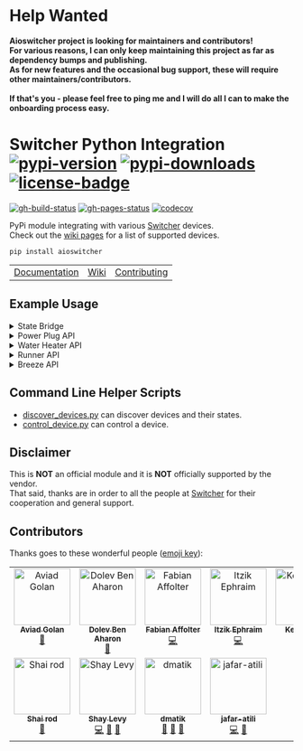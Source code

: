 # Help Wanted

<p align="left">
<strong>
Aioswitcher project is looking for maintainers and contributors!<br/>
For various reasons, I can only keep maintaining this project as far as dependency bumps and publishing.<br/>
As for new features and the occasional bug support, these will require other maintainers/contributors.<br/>
<br/>
If that's you - please feel free to ping me and I will do all I can to make the onboarding process easy.
</strong>
</p>

# Switcher Python Integration</br>[![pypi-version]][11] [![pypi-downloads]][11] [![license-badge]][4]

[![gh-build-status]][7] [![gh-pages-status]][8] [![codecov]][3]

PyPi module integrating with various [Switcher][12] devices.</br>
Check out the [wiki pages][0] for a list of supported devices.

```shell
pip install aioswitcher
```

<table>
  <td><a href="https://aioswitcher.tomfi.info/">Documentation</a></td>
  <td><a href="https://github.com/TomerFi/aioswitcher/wiki">Wiki</a></td>
  <td><a href="https://github.com/TomerFi/aioswitcher/blob/dev/CONTRIBUTING.md">Contributing</a></td>
</table>

## Example Usage

<details>
  <summary>State Bridge</summary>

```python
async def print_devices(delay):
    def on_device_found_callback(device):
        # a switcher device will broadcast a state message approximately every 4 seconds
        print(asdict(device))

    async with SwitcherBridge(on_device_found_callback):
        await asyncio.sleep(delay)

# run the bridge for 60 seconds
asyncio.run(print_devices(60))
```

</details>

<details>
  <summary>Power Plug API</summary>

  ```python
  async def control_power_plug(device_ip, device_id) :
      # for connecting to a device we need its id and ip address
      async with SwitcherType1Api(device_ip, device_id) as api:
          # get the device current state
          await api.get_state()
          # turn the device on
          await api.control_device(Command.ON)
          # turn the device off
          await api.control_device(Command.OFF)
          # set the device name to 'my new name'
          await api.set_device_name("my new name")

  asyncio.run(control_power_plug("111.222.11.22", "ab1c2d"))
  ```

</details>

<details>
  <summary>Water Heater API</summary>

  ```python
  async def control_water_heater(device_ip, device_id) :
      # for connecting to a device we need its id and ip address
      async with SwitcherType1Api(device_ip, device_id) as api:
          # get the device current state
          await api.get_state()
          # turn the device on for 15 minutes
          await api.control_device(Command.ON, 15)
          # turn the device off
          await api.control_device(Command.OFF)
          # set the device name to 'my new name'
          await api.set_device_name("my new name")
          # configure the device for 02:30 auto shutdown
          await api.set_auto_shutdown(timedelta(hours=2, minutes=30))
          # get the schedules from the device
          await api.get_schedules()
          # delete and existing schedule with id 1
          await api.delete_schedule("1")
          # create a new recurring schedule for 13:00-14:30
          # executing on sunday and friday
          await api.create_schedule("13:00", "14:30", {Days.SUNDAY, Days.FRIDAY})

  asyncio.run(control_water_heater("111.222.11.22", "ab1c2d"))
  ```

</details>

<details>
  <summary>Runner API</summary>

  ```python
  async def control_runner(device_ip, device_id) :
      # for connecting to a device we need its id and ip address
      async with SwitcherType2Api(device_ip, device_id) as api:
          # get the device current state
          await api.get_shutter_state()
          # open the shutter to 30%
          await api.set_position(30)
          # stop the shutter if currently rolling
          await api.stop()

  asyncio.run(control_runner("111.222.11.22", "ab1c2d"))
  ```

</details>

<details>
  <summary>Breeze API</summary>

  ```python
  async def control_breeze(device_ip, device_id, remote_manager, remote_id) :
      # for connecting to a device we need its id and ip address
      async with SwitcherType2Api(device_ip, device_id) as api:
          # get the device current state
          await api.get_breeze_state()
          # initialize the Breeze RemoteManager and get the remote
          remote = remote_manager.get_remote(remote_id)
          # prepare a control command that turns on the Breeze
          # set to 24 degree (Celsius) cooling with vertical swing
          # send command to the device
          await api.control_breeze_device(
              remote,
              DeviceState.ON,
              ThermostatMode.COOL,
              24,
              ThermostatFanLevel.MEDIUM,
              ThermostatSwing.ON,
          )

  # create the remote manager outside the context for re-using
  remote_manager = SwitcherBreezeRemoteManager()
  asyncio.run(control_breeze("111.222.11.22", "ab1c2d", remote_manager, "DLK65863"))
  ```

</details>

## Command Line Helper Scripts

- [discover_devices.py](https://github.com/TomerFi/aioswitcher/blob/dev/scripts/discover_devices.py) can discover devices and their
  states.
- [control_device.py](https://github.com/TomerFi/aioswitcher/blob/dev/scripts/control_device.py) can control a device.

## Disclaimer

This is **NOT** an official module and it is **NOT** officially supported by the vendor.</br>
That said, thanks are in order to all the people at [Switcher][12] for their cooperation and general support.

## Contributors

Thanks goes to these wonderful people ([emoji key][1]):

<!-- ALL-CONTRIBUTORS-LIST:START - Do not remove or modify this section -->
<!-- prettier-ignore-start -->
<!-- markdownlint-disable -->
<table>
  <tbody>
    <tr>
      <td align="center" valign="top" width="14.28%"><a href="https://github.com/aviadgolan"><img src="https://avatars.githubusercontent.com/u/17742111?v=4?s=100" width="100px;" alt="Aviad Golan"/><br /><sub><b>Aviad Golan</b></sub></a><br /><a href="#data-AviadGolan" title="Data">🔣</a></td>
      <td align="center" valign="top" width="14.28%"><a href="https://github.com/dolby360"><img src="https://avatars.githubusercontent.com/u/22151399?v=4?s=100" width="100px;" alt="Dolev Ben Aharon"/><br /><sub><b>Dolev Ben Aharon</b></sub></a><br /><a href="https://github.com/TomerFi/aioswitcher/commits?author=dolby360" title="Documentation">📖</a></td>
      <td align="center" valign="top" width="14.28%"><a href="http://fabian-affolter.ch/blog/"><img src="https://avatars.githubusercontent.com/u/116184?v=4?s=100" width="100px;" alt="Fabian Affolter"/><br /><sub><b>Fabian Affolter</b></sub></a><br /><a href="https://github.com/TomerFi/aioswitcher/commits?author=fabaff" title="Code">💻</a></td>
      <td align="center" valign="top" width="14.28%"><a href="https://github.com/oranja"><img src="https://avatars.githubusercontent.com/u/679184?v=4?s=100" width="100px;" alt="Itzik Ephraim"/><br /><sub><b>Itzik Ephraim</b></sub></a><br /><a href="https://github.com/TomerFi/aioswitcher/commits?author=oranja" title="Code">💻</a></td>
      <td align="center" valign="top" width="14.28%"><a href="https://github.com/Kesav890"><img src="https://avatars.githubusercontent.com/u/82559951?v=4?s=100" width="100px;" alt="Kesav890"/><br /><sub><b>Kesav890</b></sub></a><br /><a href="https://github.com/TomerFi/aioswitcher/commits?author=Kesav890" title="Documentation">📖</a></td>
      <td align="center" valign="top" width="14.28%"><a href="http://liad.avrah.am"><img src="https://avatars.githubusercontent.com/u/7263223?v=4?s=100" width="100px;" alt="Liad Avraham"/><br /><sub><b>Liad Avraham</b></sub></a><br /><a href="https://github.com/TomerFi/aioswitcher/commits?author=liadav" title="Code">💻</a></td>
      <td align="center" valign="top" width="14.28%"><a href="https://github.com/OrBin"><img src="https://avatars.githubusercontent.com/u/6897234?v=4?s=100" width="100px;" alt="Or Bin"/><br /><sub><b>Or Bin</b></sub></a><br /><a href="https://github.com/TomerFi/aioswitcher/commits?author=OrBin" title="Code">💻</a></td>
    </tr>
    <tr>
      <td align="center" valign="top" width="14.28%"><a href="http://exploit.co.il"><img src="https://avatars.githubusercontent.com/u/1768915?v=4?s=100" width="100px;" alt="Shai rod"/><br /><sub><b>Shai rod</b></sub></a><br /><a href="#data-nightrang3r" title="Data">🔣</a></td>
      <td align="center" valign="top" width="14.28%"><a href="https://github.com/thecode"><img src="https://avatars.githubusercontent.com/u/1858925?v=4?s=100" width="100px;" alt="Shay Levy"/><br /><sub><b>Shay Levy</b></sub></a><br /><a href="https://github.com/TomerFi/aioswitcher/commits?author=thecode" title="Code">💻</a> <a href="#ideas-thecode" title="Ideas, Planning, & Feedback">🤔</a> <a href="#maintenance-thecode" title="Maintenance">🚧</a></td>
      <td align="center" valign="top" width="14.28%"><a href="https://github.com/dmatik"><img src="https://avatars.githubusercontent.com/u/5577386?v=4?s=100" width="100px;" alt="dmatik"/><br /><sub><b>dmatik</b></sub></a><br /><a href="#blog-dmatik" title="Blogposts">📝</a> <a href="#ideas-dmatik" title="Ideas, Planning, & Feedback">🤔</a> <a href="#userTesting-dmatik" title="User Testing">📓</a></td>
      <td align="center" valign="top" width="14.28%"><a href="https://github.com/jafar-atili"><img src="https://avatars.githubusercontent.com/u/19508787?v=4?s=100" width="100px;" alt="jafar-atili"/><br /><sub><b>jafar-atili</b></sub></a><br /><a href="https://github.com/TomerFi/aioswitcher/commits?author=jafar-atili" title="Code">💻</a> <a href="https://github.com/TomerFi/aioswitcher/commits?author=jafar-atili" title="Documentation">📖</a></td>
    </tr>
  </tbody>
</table>

<!-- markdownlint-restore -->
<!-- prettier-ignore-end -->

<!-- ALL-CONTRIBUTORS-LIST:END -->

<!-- Real Links -->
[0]: https://github.com/TomerFi/aioswitcher/wiki
[1]: https://allcontributors.org/docs/en/emoji-key
[3]: https://codecov.io/gh/TomerFi/aioswitcher
[4]: https://github.com/TomerFi/aioswitcher
[7]: https://github.com/TomerFi/aioswitcher/actions/workflows/stage.yml
[8]: https://aioswitcher.tomfi.info/
[11]: https://pypi.org/project/aioswitcher
[12]: https://www.switcher.co.il/
<!-- Badges Links -->
[codecov]: https://codecov.io/gh/TomerFi/aioswitcher/graph/badge.svg
[gh-build-status]: https://github.com/TomerFi/aioswitcher/actions/workflows/stage.yml/badge.svg
[gh-pages-status]: https://github.com/TomerFi/aioswitcher/actions/workflows/pages.yml/badge.svg
[license-badge]: https://img.shields.io/github/license/tomerfi/aioswitcher
[pypi-downloads]: https://img.shields.io/pypi/dm/aioswitcher.svg?logo=pypi&color=1082C2
[pypi-version]: https://img.shields.io/pypi/v/aioswitcher?logo=pypi
